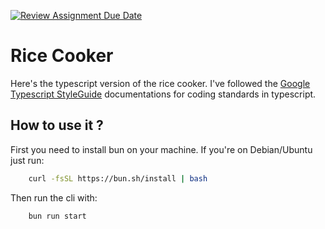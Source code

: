[![Review Assignment Due Date](https://classroom.github.com/assets/deadline-readme-button-24ddc0f5d75046c5622901739e7c5dd533143b0c8e959d652212380cedb1ea36.svg)](https://classroom.github.com/a/PHq8Kfj_)

# Rice Cooker

Here's the typescript version of the rice cooker.
I've followed the [Google Typescript StyleGuide](https://google.github.io/styleguide/tsguide.html) documentations for coding standards in typescript.

## How to use it ?

First you need to install bun on your machine.
If you're on Debian/Ubuntu just run:

```bash
    curl -fsSL https://bun.sh/install | bash
```

Then run the cli with:

```bash
    bun run start
```